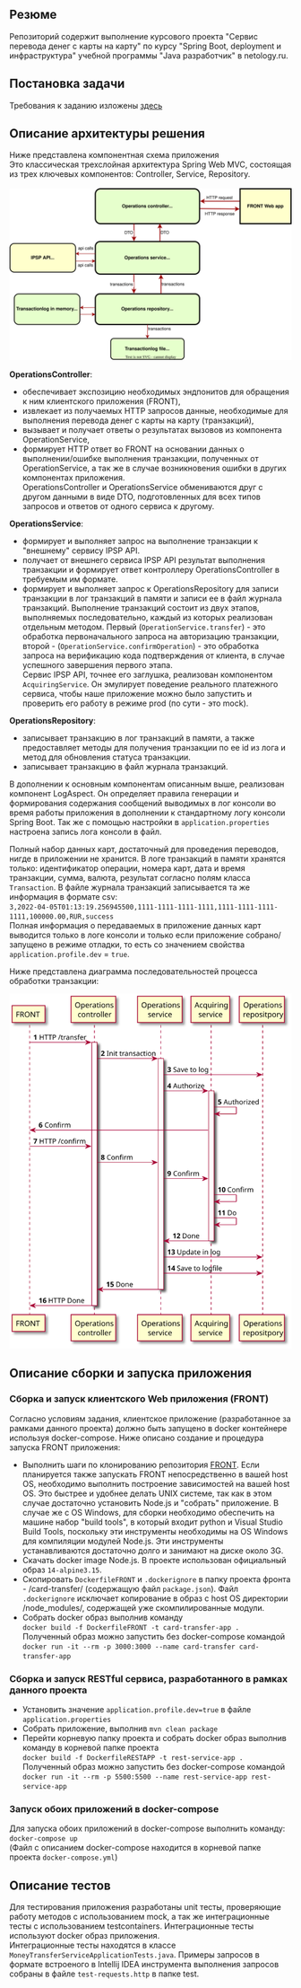 ## Резюме
Репозиторий содержит выполнение курсового проекта "Сервис перевода денег с карты на карту" по курсу "Spring Boot, 
deployment и инфраструктура" учебной программы "Java разработчик" в netology.ru.
## Постановка задачи
Требования к заданию изложены [здесь](./TaskDescription.md)
## Описание архитектуры решения
Ниже представлена компонентная схема приложения<br>
Это классическая трехслойная архитектура Spring Web MVC, состоящая из трех ключевых компонентов: Controller, Service, 
Repository.<br>  
![](./appscheme.svg)

<b>OperationsController</b>:

- обеспечивает экспозицию необходимых эндпонитов для обращения к ним клиентского приложения (FRONT),
- извлекает из получаемых HTTP запросов данные, необходимые для выполнения перевода денег с карты на карту (транзакций), 
- вызывает и получает ответы о результатах вызовов из компонента OperationService,
- формирует HTTP ответ во FRONT на основании данных о выполнении/ошибке выполнения транзакции, полученных от 
OperationService, а так же в случае возникновения ошибки в других компонентах приложения.<br>
OperationsController и OperationsService обмениваются друг с другом данными в виде DTO, подготовленных для всех типов 
запросов и ответов от одного сервиса к другому.

<b>OperationsService</b>:
- формирует и выполняет запрос на выполнение транзакции к "внешнему" сервису IPSP API. 
- получает от внешнего сервиса IPSP API результат выполнения транзакции и формирует ответ контроллеру OperationsController
в требуемым им формате.<br> 
- формирует и выполняет запрос к OperationsRepository для записи транзакции в лог транзакций в памяти и записи ее в
файл журнала транзакций.
Выполнение транзакций состоит из двух этапов, выполняемых последовательно, каждый из которых реализован отдельным методом.
Первый (`OperationService.transfer`) - это обработка первоначального запроса на авторизацию транзакции, второй -
(`OperationService.confirmOperation`) - это обработка запроса на верификацию кода подтверждения от клиента, в случае
успешного завершения первого этапа.<br>Сервис IPSP API, точнее его заглушка, реализован компонентом `AcquiringService`.
Он эмулирует поведение реального платежного сервиса, чтобы наше приложение можно было запустить и проверить его работу
в режиме prod (по сути - это mock).

<b>OperationsRepository</b>:
- записывает транзакцию в лог транзакций в памяти, а также предоставляет методы для получения транзакции по ее id из
лога и метод для обновления статуса транзакции.
- записывает транзакцию в файл журнала транзакций. <br>

В дополнении к основным компонентам описанным выше, реализован компонент LogAspect. Он определяет правила генерации 
и формирования содержания сообщений выводимых в лог консоли во время работы приложения в дополнении к стандартному 
логу консоли Spring Boot. Так же с помощью настройки в `application.properties` настроена запись лога консоли в файл.

Полный набор данных карт, достаточный для проведения переводов, нигде в приложении не хранится. В логе транзакций в
памяти хранятся только: идентификатор операции, номера карт, дата и время транзакции, сумма, валюта, результат согласно
полям класса `Transaction`. В файле журнала транзакций записывается та же информация в формате csv:<br>
`3,2022-04-05T01:13:19.256945500,1111-1111-1111-1111,1111-1111-1111-1111,100000.00,RUR,success`<br>
Полная информация о передаваемых в приложение данных карт выводится только в логе консоли и только если приложение 
собрано/запущено в режиме отладки, то есть со значением свойства `application.profile.dev` = `true`.

Ниже представлена диаграмма последовательностей процесса обработки транзакции:

![](./sequencediag.svg)
## Описание сборки и запуска приложения
### Сборка и запуск клиентского Web приложения (FRONT)
Согласно условиям задания, клиентское приложение (разработанное за рамками данного проекта) должно быть запущено
в docker контейнере используя docker-compose. Ниже описано создание и процедура запуска FRONT приложения:
- Выполнить шаги по клонированию репозитория [FRONT](https://github.com/serp-ya/card-transfer). 
Если планируется также запускать FRONT непосредственно в вашей host OS, необходимо выполнить построение 
зависимостей на вашей host OS. Это быстрее и удобнее делать UNIX системе, так как в этом случае достаточно установить
Node.js и "собрать" приложение. В случае же с OS Windows, для сборки необходимо обеспечить на машине набор 
"build tools", в который входит python и Visual Studio Build Tools, поскольку эти инструменты необходимы
на OS Windows для компиляции модулей Node.js. Эти инструменты устанавливаются достаточно долго и занимают на диске 
около 3G. 
- Скачать docker image Node.js. В проекте использован официальный образ `14-alpine3.15`.
- Скопировать `DockerfileFRONT` и `.dockerignore` в папку проекта фронта - /card-transfer/ (содержащую файл 
`package.json`). Файл `.dockerignore` исключает копирование в образ c host OS директории /node_modules/, содержащей 
уже скомпилированные модули.
- Собрать docker образ выполнив команду<br> 
`docker build -f DockerfileFRONT -t card-transfer-app .`<br> 
Полученный образ можно запустить без docker-compose командой<br> 
`docker run -it --rm -p 3000:3000 --name card-transfer card-transfer-app`<br>
### Сборка и запуск RESTful сервиса, разработанного в рамках данного проекта
- Установить значение `application.profile.dev=true` в файле `application.properties`
- Собрать приложение, выполнив `mvn clean package`
- Перейти корневую папку проекта и собрать docker образ выполнив команду в корневой папке проекта<br>
`docker build -f DockerfileRESTAPP -t rest-service-app .`<br>
Полученный образ можно запустить без docker-compose командой<br>
`docker run -it --rm -p 5500:5500 --name rest-service-app rest-service-app`<br>
### Запуск обоих приложений в docker-compose
Для запуска обоих приложений в docker-compose выполнить команду:<br>
`docker-compose up`<br>
(Файл с описанием docker-compose находится в корневой папке проекта `docker-compose.yml`)
## Описание тестов
Для тестирования приложения разработаны unit тесты, проверяющие работу методов с использованием mock, 
а так же интеграционные тесты с использованием testcontainers. Интеграционные тесты используют docker образ 
приложения.<br>
Интеграционные тесты находятся в классе `MoneyTransferServiceApplicationTests.java`. Примеры
запросов в формате вcтроеного в Intellij IDEA инструмента выполнения запросов собраны в файле `test-requests.http`
в папке test.






